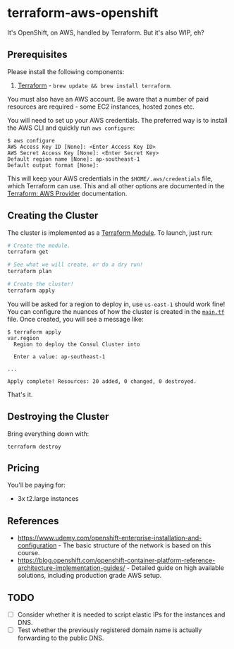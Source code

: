 # terraform-aws-openshift
It's OpenShift, on AWS, handled by Terraform. But it's also WIP, eh?

## Prerequisites

Please install the following components:

1. [Terraform](https://www.terraform.io/intro/getting-started/install.html) - `brew update && brew install terraform`.

You must also have an AWS account. Be aware that a number of paid resources are required - some EC2 instances, hosted zones etc.

You will need to set up your AWS credentials. The preferred way is to install the AWS CLI and quickly run `aws configure`:

```
$ aws configure
AWS Access Key ID [None]: <Enter Access Key ID>
AWS Secret Access Key [None]: <Enter Secret Key>
Default region name [None]: ap-southeast-1
Default output format [None]:
```

This will keep your AWS credentials in the `$HOME/.aws/credentials` file, which Terraform can use. This and all other options are documented in the [Terraform: AWS Provider](https://www.terraform.io/docs/providers/aws/index.html) documentation.

## Creating the Cluster

The cluster is implemented as a [Terraform Module](https://www.terraform.io/docs/modules/index.html). To launch, just run:

```bash
# Create the module.
terraform get

# See what we will create, or do a dry run!
terraform plan

# Create the cluster!
terraform apply
```

You will be asked for a region to deploy in, use `us-east-1` should work fine! You can configure the nuances of how the cluster is created in the [`main.tf`](./main.tf) file. Once created, you will see a message like:

```
$ terraform apply
var.region
  Region to deploy the Consul Cluster into

  Enter a value: ap-southeast-1

...

Apply complete! Resources: 20 added, 0 changed, 0 destroyed.
```

That's it.

## Destroying the Cluster

Bring everything down with:

```
terraform destroy
```

## Pricing

You'll be paying for:

- 3x t2.large instances

## References

 - https://www.udemy.com/openshift-enterprise-installation-and-configuration - The basic structure of the network is based on this course.
 - https://blog.openshift.com/openshift-container-platform-reference-architecture-implementation-guides/ - Detailed guide on high available solutions, including production grade AWS setup.

## TODO

- [ ] Consider whether it is needed to script elastic IPs for the instances and DNS.
- [ ] Test whether the previously registered domain name is actually forwarding to the public DNS.
